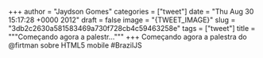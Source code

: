 
+++
author = "Jaydson Gomes"
categories = ["tweet"]
date = "Thu Aug 30 15:17:28 +0000 2012"
draft = false
image = "{TWEET_IMAGE}"
slug = "3db2c2630a581583469a730f728cb4c59463258e"
tags = ["tweet"]
title = """Começando agora a palestr..."""
+++
Começando agora a palestra do @firtman sobre HTML5 mobile #BrazilJS
